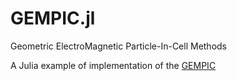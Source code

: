 # GEMPIC.jl

Geometric ElectroMagnetic Particle-In-Cell Methods

A Julia example of implementation of the [GEMPIC](https://arxiv.org/abs/1609.03053)
